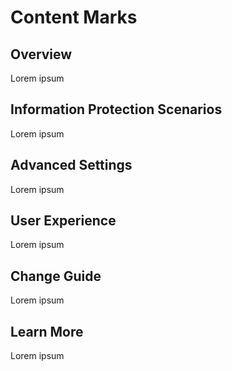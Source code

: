# Content Marks


## Overview

Lorem ipsum


## Information Protection Scenarios

Lorem ipsum


## Advanced Settings

Lorem ipsum


## User Experience

Lorem ipsum


## Change Guide

Lorem ipsum


## Learn More

Lorem ipsum
